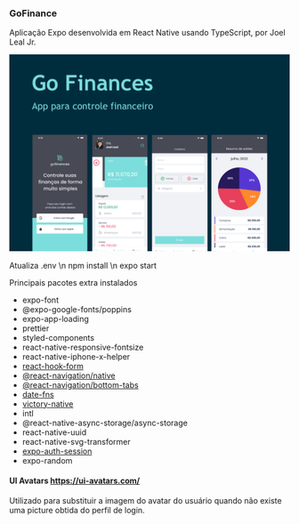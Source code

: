 ### GoFinance

Aplicação Expo desenvolvida em React Native usando TypeScript, por Joel Leal Jr.

![alt text](https://github.com/joellealjj/go-finances/blob/main/src/assets/images/cover.png?raw=true)



Atualiza .env \n
npm install \n
expo start


Principais pacotes extra instalados
- expo-font
- @expo-google-fonts/poppins
- expo-app-loading
- prettier
- styled-components
- react-native-responsive-fontsize
- react-native-iphone-x-helper
- [react-hook-form](https://react-hook-form.com/)
- [@react-navigation/native](https://reactnavigation.org/)
- [@react-navigation/bottom-tabs](https://reactnavigation.org/)
- [date-fns](https://date-fns.org/)
- [victory-native](https://formidable.com/open-source/victory/)
- intl
- @react-native-async-storage/async-storage
- react-native-uuid
- react-native-svg-transformer
- [expo-auth-session](https://docs.expo.dev/versions/latest/sdk/auth-session/)
- expo-random

#### UI Avatars https://ui-avatars.com/

Utilizado para substituir a imagem do avatar do usuário quando não existe uma picture obtida do perfil de login.
